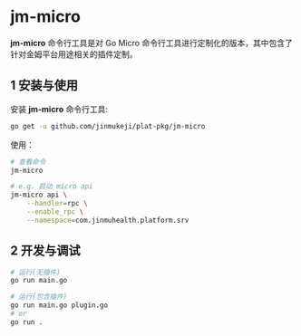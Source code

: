 # jm-micro

**jm-micro** 命令行工具是对 Go Micro 命令行工具进行定制化的版本，其中包含了针对金姆平台用途相关的插件定制。

## 1 安装与使用

安装 **jm-micro** 命令行工具:

```sh
go get -u github.com/jinmukeji/plat-pkg/jm-micro
```

使用：

```sh
# 查看命令
jm-micro

# e.g. 启动 micro api
jm-micro api \
	--handler=rpc \
	--enable_rpc \
	--namespace=com.jinmuhealth.platform.srv
```



## 2 开发与调试

```sh
# 运行(无插件)
go run main.go

# 运行(包含插件)
go run main.go plugin.go
# or
go run .
```
